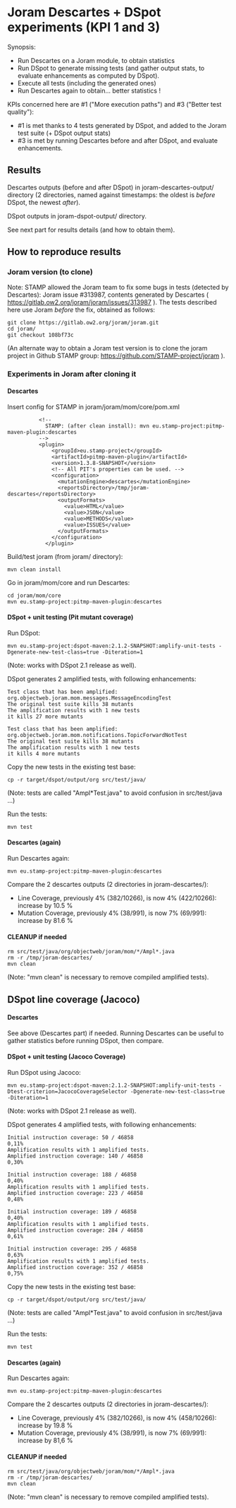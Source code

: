 # Joram Descartes + DSpot experiments (KPI 1 and 3)

Synopsis:
- Run Descartes on a Joram module, to obtain statistics
- Run DSpot to generate missing tests (and gather output stats, to evaluate enhancements as computed by DSpot).
- Execute all tests (including the generated ones)
- Run Descartes again to obtain... better statistics !

KPIs concerned here are #1 ("More execution paths") and #3 ("Better test quality"):
- #1 is met thanks to 4 tests generated by DSpot, and added to the Joram test suite (+ DSpot output stats)
- #3 is met by running Descartes before and after DSpot, and evaluate enhancements.

## Results

Descartes outputs (before and after DSpot) in joram-descartes-output/ directory (2 directories, named against timestamps: the oldest is *before* DSpot, the newest *after*).

DSpot outputs in joram-dspot-output/ directory.

See next part for results details (and how to obtain them).

## How to reproduce results

### Joram version (to clone)

Note: STAMP allowed the Joram team to fix some bugs in tests (detected by Descartes): Joram issue #313987, contents generated by Descartes ( https://gitlab.ow2.org/joram/joram/issues/313987 ).
The tests described here use Joram *before* the fix, obtained as follows:

```
git clone https://gitlab.ow2.org/joram/joram.git
cd joram/
git checkout 108bf73c
```
(An alternate way to obtain a Joram test version is to clone the joram project in Github STAMP group: https://github.com/STAMP-project/joram ).

### Experiments in Joram after cloning it

#### Descartes

Insert config for STAMP in joram/joram/mom/core/pom.xml

```
          <!--
            STAMP: (after clean install): mvn eu.stamp-project:pitmp-maven-plugin:descartes
          -->
          <plugin>
              <groupId>eu.stamp-project</groupId>
              <artifactId>pitmp-maven-plugin</artifactId>
              <version>1.3.8-SNAPSHOT</version>
              <!-- All PIT's properties can be used. -->
              <configuration>
                <mutationEngine>descartes</mutationEngine>
                <reportsDirectory>/tmp/joram-descartes</reportsDirectory>
                <outputFormats>
                  <value>HTML</value>
                  <value>JSON</value>
                  <value>METHODS</value>
                  <value>ISSUES</value>
                </outputFormats>
              </configuration>
            </plugin>
```

Build/test joram (from joram/ directory):

```
mvn clean install
```
Go in joram/mom/core and run Descartes:

```
cd joram/mom/core
mvn eu.stamp-project:pitmp-maven-plugin:descartes
```

#### DSpot + unit testing (Pit mutant coverage)

Run DSpot:

```
mvn eu.stamp-project:dspot-maven:2.1.2-SNAPSHOT:amplify-unit-tests -Dgenerate-new-test-class=true -Diteration=1
```
(Note: works with DSpot 2.1 release as well).

DSpot generates 2 amplified tests, with following enhancements:

```
Test class that has been amplified: org.objectweb.joram.mom.messages.MessageEncodingTest
The original test suite kills 38 mutants
The amplification results with 1 new tests
it kills 27 more mutants

Test class that has been amplified: org.objectweb.joram.mom.notifications.TopicForwardNotTest
The original test suite kills 38 mutants
The amplification results with 1 new tests
it kills 4 more mutants

```

Copy the new tests in the existing test base:

```
cp -r target/dspot/output/org src/test/java/
```
(Note: tests are called "Ampl*Test.java" to avoid confusion in src/test/java ...)

Run the tests:

```
mvn test
```

#### Descartes (again)

Run Descartes again:

```
mvn eu.stamp-project:pitmp-maven-plugin:descartes
```

Compare the 2 descartes outputs (2 directories in joram-descartes/):
- Line Coverage, previously 4% (382/10266), is now 4% (422/10266): increase by 10.5 %
- Mutation Coverage, previously 4% (38/991), is now 7% (69/991): increase by 81.6 %

#### CLEANUP if needed

```
rm src/test/java/org/objectweb/joram/mom/*/Ampl*.java
rm -r /tmp/joram-descartes/
mvn clean
```
(Note: "mvn clean" is necessary to remove compiled amplified tests).

## DSpot line coverage (Jacoco)

#### Descartes

See above (Descartes part) if needed. Running Descartes can be useful to gather statistics before running DSpot, then compare.

#### DSpot + unit testing (Jacoco Coverage)

Run DSpot using Jacoco:

```
mvn eu.stamp-project:dspot-maven:2.1.2-SNAPSHOT:amplify-unit-tests -Dtest-criterion=JacocoCoverageSelector -Dgenerate-new-test-class=true -Diteration=1
```
(Note: works with DSpot 2.1 release as well).

DSpot generates 4 amplified tests, with following enhancements:

```
Initial instruction coverage: 50 / 46858
0,11%
Amplification results with 1 amplified tests.
Amplified instruction coverage: 140 / 46858
0,30%

Initial instruction coverage: 188 / 46858
0,40%
Amplification results with 1 amplified tests.
Amplified instruction coverage: 223 / 46858
0,48%

Initial instruction coverage: 189 / 46858
0,40%
Amplification results with 1 amplified tests.
Amplified instruction coverage: 284 / 46858
0,61%

Initial instruction coverage: 295 / 46858
0,63%
Amplification results with 1 amplified tests.
Amplified instruction coverage: 352 / 46858
0,75%
```

Copy the new tests in the existing test base:

```
cp -r target/dspot/output/org src/test/java/
```
(Note: tests are called "Ampl*Test.java" to avoid confusion in src/test/java ...)

Run the tests:

```
mvn test
```

#### Descartes (again)

Run Descartes again:

```
mvn eu.stamp-project:pitmp-maven-plugin:descartes
```

Compare the 2 descartes outputs (2 directories in joram-descartes/):
- Line Coverage, previously 4% (382/10266), is now 4% (458/10266): increase by 19.8 %
- Mutation Coverage, previously 4% (38/991), is now 7% (69/991): increase by 81,6 %

#### CLEANUP if needed

```
rm src/test/java/org/objectweb/joram/mom/*/Ampl*.java
rm -r /tmp/joram-descartes/
mvn clean
```
(Note: "mvn clean" is necessary to remove compiled amplified tests).

